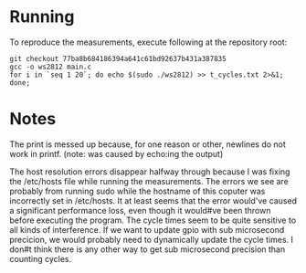 # Running
To reproduce the measurements, execute following at the repository root:
```
git checkout 77ba8b684186394a641c61bd92637b431a387835
gcc -o ws2812 main.c
for i in `seq 1 20`; do echo $(sudo ./ws2812) >> t_cycles.txt 2>&1; done;
```
# Notes
The print is messed up because, for one reason or other, newlines do not work in printf. (note: was caused by echo:ing the output)

The host resolution errors disappear halfway through because I was fixing the /etc/hosts file while running the measurements. The errors we see are probably from running sudo while the hostname of this coputer was incorrectly set in /etc/hosts. It at least seems that the error would've caused a significant performance loss, even though it would#ve been thrown before executing the program. The cycle times seem to be quite sensitive to all kinds of interference. If we want to update gpio with sub microsecond precicion, we would probably need to dynamically update the cycle times. I don#t think there is any other way to get sub microsecond precision than counting cycles.
